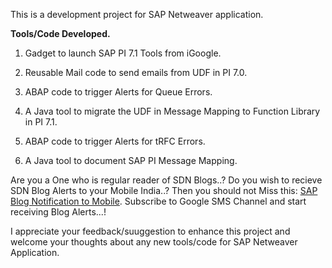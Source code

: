 This is a development project for SAP Netweaver application.

**Tools/Code Developed.**

1. Gadget to launch SAP PI 7.1 Tools from iGoogle.

2. Reusable Mail code to send emails from UDF in PI 7.0.

3. ABAP code to trigger Alerts for Queue Errors.

4. A Java tool to migrate the UDF in Message Mapping to Function Library in PI 7.1.

5. ABAP code to trigger Alerts for tRFC Errors.

6. A Java tool to document SAP PI Message Mapping.


Are you a One who is regular reader of SDN Blogs..? Do you wish to recieve SDN Blog Alerts to your Mobile India..? Then you should not Miss this: [SAP Blog Notification to Mobile](https://www.sdn.sap.com/irj/scn/weblogs?blog=/pub/wlg/12399). Subscribe to Google SMS Channel and start receiving Blog Alerts...!



I appreciate your feedback/suuggestion to enhance this project and welcome your thoughts about any new tools/code for SAP Netweaver Application.
